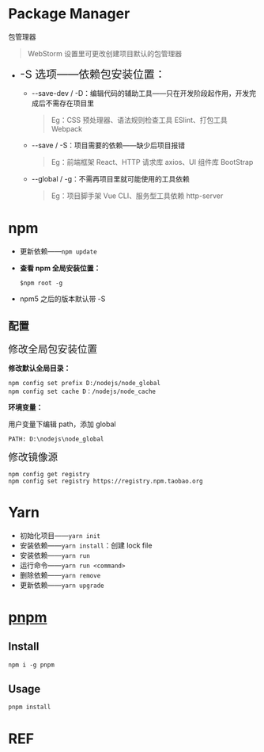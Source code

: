 # Package Manager

包管理器



> WebStorm 设置里可更改创建项目默认的包管理器



+ <span style="font-size:22px">-S 选项——依赖包安装位置：</span>

    + --save-dev / -D：编辑代码的辅助工具——只在开发阶段起作用，开发完成后不需存在项目里

        > Eg：CSS 预处理器、语法规则检查工具 ESlint、打包工具  Webpack

    + --save / -S：项目需要的依赖——缺少后项目报错

        > Eg：前端框架 React、HTTP 请求库 axios、UI 组件库 BootStrap

    + --global / -g：不需再项目里就可能使用的工具依赖

        > Eg：项目脚手架 Vue CLI、服务型工具依赖 http-server



# npm

+ 更新依赖——`npm update`

+ **查看 npm 全局安装位置：**

    ```shell
    $npm root -g
    ```
    
+ npm5 之后的版本默认带 -S



## 配置

<span style="font-size:20px">修改全局包安装位置</span>

**修改默认全局目录：**

```shell
npm config set prefix D:/nodejs/node_global
npm config set cache D：/nodejs/node_cache
```

**环境变量：**

用户变量下编辑 path，添加 global

```shell
PATH: D:\nodejs\node_global
```



<span style="font-size:20px">修改镜像源</span>

```shell
npm config get registry
npm config set registry https://registry.npm.taobao.org
```



# Yarn

+ 初始化项目——`yarn init`
+ 安装依赖——`yarn install`：创建 lock file
+ 安装依赖——`yarn run`
+ 运行命令——`yarn run <command>`
+ 删除依赖——`yarn remove`
+ 更新依赖——`yarn upgrade`



# [pnpm](https://pnpm.io)

## Install

```shell
npm i -g pnpm
```



## Usage

`pnpm install`




# REF
